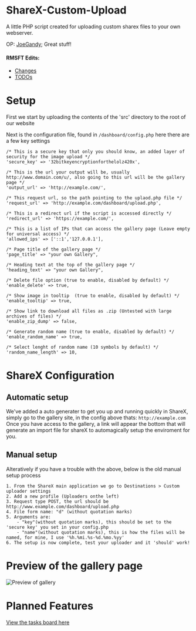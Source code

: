 # ShareX-Custom-Upload
A little PHP script created for uploading custom sharex files to your own webserver.

OP: [JoeGandy](https://github.com/JoeGandy/ShareX-Custom-Upload/); Great stuff!

#### RMSFT Edits:

* [Changes](CHANGE.MD)
* [TODOs](TODO.md)

# Setup
First we start by uploading the contents of the 'src' directory to the root of our website

Next is the configuration file, found in `/dashboard/config.php` here there are a few key settings
```
/* This is a secure key that only you should know, an added layer of security for the image upload */
'secure_key' => '32bitkeyencryptionforthelolz420x',

/* This is the url your output will be, usually http://www.domain.com/u/, also going to this url will be the gallery page */
'output_url' => 'http://example.com/',

/* This request url, so the path pointing to the uplaod.php file */
'request_url' => 'http://example.com/dashboard/upload.php',

/* This is a redirect url if the script is accessed directly */
'redirect_url' => 'https://example.com/',

/* This is a list of IPs that can access the gallery page (Leave empty for universal access) */
'allowed_ips' => ['::1','127.0.0.1'],

/* Page title of the gallery page */
'page_title' => "your own Gallery",

/* Heading text at the top of the gallery page */
'heading_text' => "your own Gallery",

/* Delete file option (true to enable, disabled by default) */
'enable_delete' => true,

/* Show image in tooltip  (true to enable, disabled by default) */
'enable_tooltip' => true,

/* Show link to download all files as .zip (Untested with large archives of files) */
'enable_zip_dump' => false,

/* Generate random name (true to enable, disabled by default) */
'enable_random_name' => true,

/* Select lenght of random name (10 symbols by default) */
'random_name_length' => 10,
```

# ShareX Configuration

## Automatic setup
We've added a auto generater to get you up and running quickly in ShareX, simply go to the gallery site, in the config above thats: `http://example.com`
Once you have access to the gallery, a link will appear the bottom that will generate an import file for shareX to automagically setup the enviroment for you.

## Manual setup
Alteratively if you have a trouble with the above, below is the old manual setup process
```
1. From the ShareX main application we go to Destinations > Custom uploader settings
2. Add a new profile (Uploaders onthe left)
3. Request type POST, the url should be http://www.example.com/dashboard/upload.php
4. File form name: "d" (without quotation marks)
5. Arguments are:
    - "key"(without quotation marks), this should be set to the 'secure key' you set in your config.php
    - "name"(without quotation marks), this is how the files will be named, for mine, I use '%h.%mi.%s-%d.%mo.%yy'
6. The setup is now complete, test your uploader and it 'should' work!
```

# Preview of the gallery page
![Preview of gallery](http://u.jiy.io/u/20.54.45-19.07.19.png)

# Planned Features
[View the tasks board here](https://github.com/JoeGandy/ShareX-Custom-Upload/projects/1)
